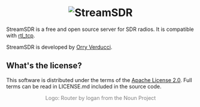 <h1 align="center"><img alt="StreamSDR" src="https://raw.githubusercontent.com/orryverducci/StreamSDR/main/assets/logo.svg"/></h1>

StreamSDR is a free and open source server for SDR radios. It is compatible with [rtl_tcp](https://osmocom.org/projects/rtl-sdr/wiki).

StreamSDR is developed by [Orry Verducci](http://www.orryverducci.co.uk/).

What's the license?
-------------------

This software is distributed under the terms of the [Apache License 2.0](https://www.apache.org/licenses/LICENSE-2.0). Full terms can be read in LICENSE.md included in the source code.

<p align="center" style="color: grey">Logo: Router by logan from the Noun Project</p>
